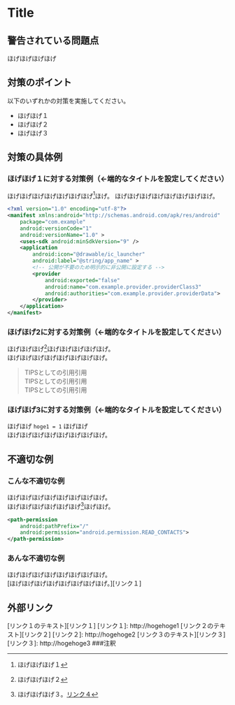 # Title
## 警告されている問題点
ほげほげほげほげ
## 対策のポイント
以下のいずれかの対策を実施してください。
- ほげほげ１
- ほげほげ２
- ほげほげ３
## 対策の具体例
### ほげほげ１に対する対策例（<-端的なタイトルを設定してください）
ほげほげほげほげほげほげほげ[^注釈１]ほげ。
ほげほげほげほげほげほげほげほげ。
```xml:manifest.xml
<?xml version="1.0" encoding="utf-8"?>
<manifest xmlns:android="http://schemas.android.com/apk/res/android"
    package="com.example"
    android:versionCode="1"
    android:versionName="1.0" >
    <uses-sdk android:minSdkVersion="9" />
    <application
        android:icon="@drawable/ic_launcher"
        android:label="@string/app_name" >
        <!-- 公開が不要のため明示的に非公開に設定する -->
        <provider
            android:exported="false"
            android:name="com.example.provider.providerClass3"
            android:authorities="com.example.provider.providerData">
        </provider>
    </application>
</manifest>
```
### ほげほげ2に対する対策例（<-端的なタイトルを設定してください）
ほげほげほげ[^注釈２]ほげほげほげほげほげ。  
ほげほげほげほげほげほげほげほげ。
> TIPSとしての引用引用  
> TIPSとしての引用引用  
> TIPSとしての引用引用  
### ほげほげ3に対する対策例（<-端的なタイトルを設定してください）
ほげほげ `hoge1 = 1`  ほげほげ  
ほげほげほげほげほげほげほげほげ。
## 不適切な例
### こんな不適切な例
ほげほげほげほげほげほげほげほげ。  
ほげほげほげほげほげほげ[^注釈３]ほげほげ。
```xml:manifest.xml
<path-permission
    android:pathPrefix="/"
    android:permission="android.permission.READ_CONTACTS">
</path-permission>
```
### あんな不適切な例
ほげほげほげほげほげほげほげほげ。  
[ほげほげほげほげほげほげほげほげ。][リンク１]
## 外部リンク
[リンク１のテキスト][リンク１]
[リンク１]: http://hogehoge1
[リンク２のテキスト][リンク２]
[リンク２]: http://hogehoge2
[リンク３のテキスト][リンク３]
[リンク３]: http://hogehoge3
###注釈
[^注釈１]: ほげほげほげ１
[^注釈２]: ほげほげほげ２
[^注釈３]: ほげほげほげ３。[リンク４](http://hogehoge)
